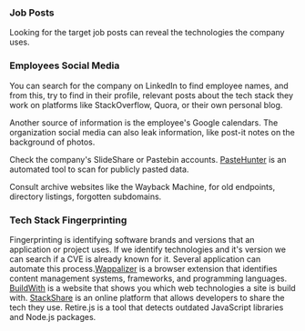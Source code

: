 ### Job Posts
Looking for the target job posts can reveal the technologies the company uses. 

### Employees Social Media
You can search for the company on LinkedIn to find employee names, and from this, try to find in their profile, relevant posts about the tech stack they work on platforms like StackOverflow, Quora, or their own personal blog. 

Another source of information is the employee's Google calendars.
The organization social media can also leak information, like post-it notes on the background of photos.

Check the company's SlideShare or Pastebin accounts. [PasteHunter](https://github.com/kevthekermit/PasteHunter) is an automated tool to scan for publicly pasted data.

Consult archive websites like the Wayback Machine, for old endpoints, directory listings, forgotten subdomains.

### Tech Stack Fingerprinting
Fingerprinting is identifying software brands and versions that an application or project uses. If we identify technologies and it's version we can search if a CVE is already known for it.
Several application can automate this process.[Wappalizer](https://www.wappalyzer.com/) is a browser extension that identifies content management systems, frameworks, and programming languages. [BuildWith](https://buildwith.com/) is a website that shows you which web technologies a site is build with. [StackShare](https:stackshare.io/) is an online platform that allows developers to share the tech they use.
Retire.js is a tool that detects outdated JavaScript libraries and Node.js packages.
